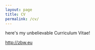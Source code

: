 ```yaml
---
layout: page
title: CV
permalink: /cv/
---
```


here's my unbelievable Curriculum Vitae!

http://zbw.eu


